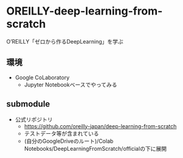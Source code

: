 # OREILLY-deep-learning-from-scratch

O’REILLY「ゼロから作るDeepLearning」を学ぶ

## 環境

- Google CoLaboratory
  - Jupyter Notebookベースでやってみる

## submodule

- 公式リポジトリ
  - https://github.com/oreilly-japan/deep-learning-from-scratch
  - テストデータ等が含まれている
  - (自分のGoogleDriveのルート)/Colab Notebooks/DeepLearningFromScratch/officialの下に展開